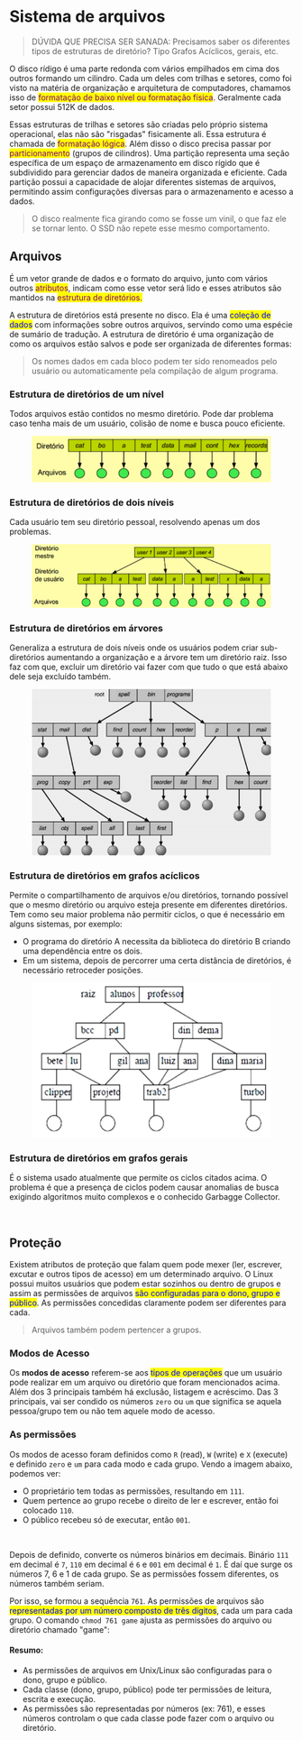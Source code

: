 # Sistema de arquivos

> DÚVIDA QUE PRECISA SER SANADA: Precisamos saber os diferentes tipos de estruturas de diretório? Tipo Grafos Acíclicos, gerais, etc.

O disco rídigo é uma parte redonda com vários empilhados em cima dos outros formando um cilindro. Cada um deles com trilhas e setores, como foi visto na matéria de organização e arquitetura de computadores, chamamos isso de <mark style="color:purple;">formatação de baixo nível ou formatação física</mark>. Geralmente cada setor possui 512K de dados.

Essas estruturas de trilhas e setores são criadas pelo próprio sistema operacional, elas não são "risgadas" fisicamente ali. Essa estrutura é chamada de <mark style="color:purple;">formatação lógica</mark>. Além disso o disco precisa passar por <mark style="color:purple;">particionamento</mark> (grupos de cilindros). Uma partição representa uma seção específica de um espaço de armazenamento em disco rígido que é subdividido para gerenciar dados de maneira organizada e eficiente. Cada partição possui a capacidade de alojar diferentes sistemas de arquivos, permitindo assim configurações diversas para o armazenamento e acesso a dados.

> O disco realmente fica girando como se fosse um vinil, o que faz ele se tornar lento. O SSD não repete esse mesmo comportamento.

## Arquivos

É um vetor grande de dados e o formato do arquivo, junto com vários outros <mark style="color:purple;">atributos</mark>, indicam como esse vetor será lido e esses atributos são mantidos na <mark style="color:purple;">estrutura de diretórios.</mark>

A estrutura de diretórios está presente no disco. Ela é uma <mark style="color:blue;">coleção de dados</mark> com informações sobre outros arquivos, servindo como uma espécie de sumário de tradução. A estrutura de diretório é uma organização de como os arquivos estão salvos e pode ser organizada de diferentes formas:

> Os nomes dados em cada bloco podem ter sido renomeados pelo usuário ou automaticamente pela compilação de algum programa.

### Estrutura de diretórios de um nível

Todos arquivos estão contidos no mesmo diretório. Pode dar problema caso tenha mais de um usuário, colisão de nome e busca pouco eficiente.

<figure><img src="../../.gitbook/assets/estrutura de diretórios de um nível.png" alt=""><figcaption></figcaption></figure>

### Estrutura de diretórios de dois níveis

Cada usuário tem seu diretório pessoal, resolvendo apenas um dos problemas.

<figure><img src="../../.gitbook/assets/estrutura de diretórios de dois níveis.png" alt=""><figcaption></figcaption></figure>

### Estrutura de diretórios em árvores

Generaliza a estrutura de dois níveis onde os usuários podem criar sub-diretórios aumentando a organização e a árvore tem um diretório raiz. Isso faz com que, excluir um diretório vai fazer com que tudo o que está abaixo dele seja excluído também.

<figure><img src="../../.gitbook/assets/estrutura de diretórios em árvores.png" alt=""><figcaption></figcaption></figure>

### Estrutura de diretórios em grafos acíclicos

Permite o compartilhamento de arquivos e/ou diretórios, tornando possível que o mesmo diretório ou arquivo esteja presente em diferentes diretórios. Tem como seu maior problema não permitir ciclos, o que é necessário em alguns sistemas, por exemplo:

* O programa do diretório A necessita da biblioteca do diretório B criando uma dependência entre os dois.
* Em um sistema, depois de percorrer uma certa distância de diretórios, é necessário retroceder posições.

<figure><img src="../../.gitbook/assets/estrutura de diretórios em grafos acíclicos.png" alt=""><figcaption></figcaption></figure>

### Estrutura de diretórios em grafos gerais

É o sistema usado atualmente que permite os ciclos citados acima. O problema é que a presença de ciclos podem causar anomalias de busca exigindo algoritmos muito complexos e o conhecido Garbagge Collector.&#x20;

<figure><img src="../../.gitbook/assets/estrutura de diretórios em grafos gerais.png" alt=""><figcaption></figcaption></figure>

## Proteção

Existem atributos de proteção que falam quem pode mexer (ler, escrever, excutar e outros tipos de acesso) em um determinado arquivo. O Linux possui muitos usuários que podem estar sozinhos ou dentro de grupos e assim as permissões de arquivos <mark style="color:blue;">são configuradas para o dono, grupo e público</mark>. As permissões concedidas claramente podem ser diferentes para cada.

> Arquivos também podem pertencer a grupos.

### Modos de Acesso

Os **modos de acesso** referem-se aos <mark style="color:blue;">tipos de operações</mark> que um usuário pode realizar em um arquivo ou diretório que foram mencionados acima. Além dos 3 principais também há exclusão, listagem e acréscimo. Das 3 principais, vai ser condido os números `zero` ou `um` que significa se aquela pessoa/grupo tem ou não tem aquele modo de acesso.

### As permissões

Os modos de acesso foram definidos como `R` (read), `W` (write) e `X` (execute) e definido `zero` e `um` para cada modo e cada grupo. Vendo a imagem abaixo, podemos ver:

* O proprietário tem todas as permissões, resultando em `111`.
* Quem pertence ao grupo recebe o direito de ler e escrever, então foi colocado `110`.
* O público recebeu só de executar, então `001`.

<figure><img src="../../.gitbook/assets/permissões para grupos linux.png" alt=""><figcaption></figcaption></figure>

Depois de definido, converte os números binários em decimais. Binário `111` em decimal é `7`, `110` em decimal é `6` e `001` em decimal é `1`. É daí que surge os números 7, 6 e 1 de cada grupo. Se as permissões fossem diferentes, os números também seriam.

Por isso, se formou a sequência `761`. As permissões de arquivos são <mark style="color:blue;">representadas por um número composto de três dígitos</mark>, cada um para cada grupo. O comando `chmod 761 game` ajusta as permissões do arquivo ou diretório chamado "game":

#### Resumo:

* As permissões de arquivos em Unix/Linux são configuradas para o dono, grupo e público.
* Cada classe (dono, grupo, público) pode ter permissões de leitura, escrita e execução.
* As permissões são representadas por números (ex: 761), e esses números controlam o que cada classe pode fazer com o arquivo ou diretório.
